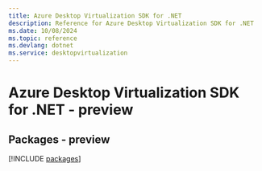 ```yaml
---
title: Azure Desktop Virtualization SDK for .NET
description: Reference for Azure Desktop Virtualization SDK for .NET
ms.date: 10/08/2024
ms.topic: reference
ms.devlang: dotnet
ms.service: desktopvirtualization
---
```

# Azure Desktop Virtualization SDK for .NET - preview
## Packages - preview
[!INCLUDE [packages](desktop-virtualization-index.md)]